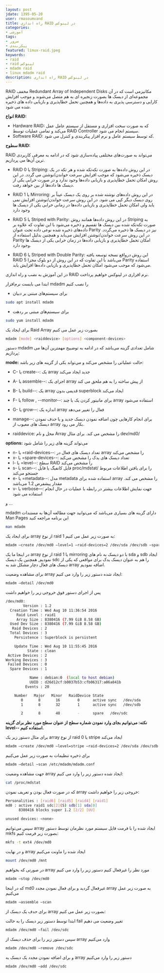 ```yaml
---  
layout: post              
jdate: 1395-05-20     
user: rmasoumvand              
title: راه اندازی RAID در لینوکس    
categories:  
- آموزشی  
tags:  
- سرور  
- پیکربندی  
featured: linux-raid.jpeg             
keywords:  
- raid  
- raid لینوکس  
- mdadm raid  
- linux mdadm raid  
description: راه اندازی RAID در لینوکس  
---
```


RAID مخفف Redundant Array of Independent Disks مکانیزمی است که در آن مجموعه‌ای از دیسک ها بصورت زنجیره ای به هم متصل می‌شوند و موجب افزایش کارایی و دسترسی پذیری به داده‌ها و همچنین تحمل خطاپذیری و بازیابی داده های ذخیره شده می شود.

**انواع RAID:**

*   Hardware RAID: که به صورت سخت افزاری و مستقل از سیستم عامل عمل می‌کند و تمامی عملیات توسط RAID Controller سیستم انجام می شود.
*   Software RAID: که توسط سیستم عامل و نرم افزار پیکربندی و کنترل می شود.

**سطوح RAID:**

RAID می‌تواند به صورت‌های مختلفی پیاده‌سازی شود که در ادامه به معرفی کاربردی ترین آن‌ها می پردازیم.

*   RAID 0 یا Striping: در این روش داده‌ها به صورت تکه‌تکه شده و هر تکه در یک دیسک ذخیره می‌شود که موجب افزایش سرعت خواندن/نوشتن می گردد. در این روش امکان تحمل خطاپذیری و بازیابی داده‌ها وجود ندارد و در صورت خرابی یکی از دیسک ها داده‌ها از بین خواهد رفت.

*   RAID 1 یا Mirroring: در این روش داده‌های نوشته شده بر روی یک دیسک عیناً بر روی دیسک دیگر کپی می شود. در این روش سرعت خواندن/نوشتن افزایش نمی یابد ولی امکان تحمل خطاپذیری و بازیابی داده‌ها در زمانی خرابی یکی از دیسک ها وجود دارد

*   RAID 5 یا Striped with Parity: در این روش داده‌ها همانند روش Striping به صورت تکه‌تکه شده بین دیسک ها تقسیم و ذخیره می‌شود با این تفاوت که علاوه بر داده‌های ذخیره شده نوعی داده تحت عنوان Parity نیز در دیسک ها ذخیره می‌گردد. در این روش سرعت خواندن/نوشتن افزایش می‌یابد و همچنین بدلیل استفاده از Parity امکان تحمل خطاپذیری و بازیابی داده‌ها در زمان خرابی یکی از دیسک ها وجود دارد.

*   RAID 6 یا Striped with Double Parity: این روش در‌واقع نسخه توسعه یافته RAID 5 می‌باشد با این‌ تفاوت که در این روش از دو بلوک مجزا Parity استفاده می‌شود که موجب می‌شود امکان تحمل خطاپذیری و بازیابی داده‌ها افزایش یابد.

در این آموزش به نصب و راه اندازی RAID نرم افزاری در لینوکس خواهیم پرداخت.

ابتدا می بایست نرم‌افزار mdadm را نصب کنیم

*   برای سیستم‌های مبتنی بر دبیان
```sh
sudo apt install mdadm
```
*   برای سیستم‌های مبتنی بر ردهت
```sh
sudo yum install mdadm
```
برای ایجاد یک Raid Array بصورت زیر عمل می کنیم
```sh
mdadm [mode] <raiddevice> [options] <component-devices>
```
دستور mdadm شامل تعدادی گزینه می‌باشد که در ادامه به توضییح مهمترین آن‌ها می پردازیم:

**mode:** حالت عملیاتی را مشخص می‌کند و می‌تواند یکی از گزینه های زیر باشد:

*   C- یا create--: یک array جدید ایجاد می‌کند
*   A- یا assemble--: اجزای یک array از پیش ساخته را به هم ملحق می کند
*   ‌B- یا build--: یک array قدیمی بدون superblock ایجاد می‌کند
*   F- یا follow , --monitor--: برای مانیتور کردن یک یا چند array استفاده می‌شود
*   G- یا grow--: اندازه یک array فعال را تغییر می‌دهد
*   manage--: برای انجام کارهایی چون اضافه نمودن دیسک جدید و یا حدف نمودن دیسک های معیوب از array بکار می رود.

*   raiddevice: محل و نام Array را مشخص می کند. برای مثال dev/md0/

**options:** می‌تواند گزینه های زیر را شامل شود

*   n- یا =raid-devices--: تعداد دیسک های فعال در array را مشخص می‌کند
*   x- یا =spare-devices--: تعداد دیسک های یدک را مشخص می‌کند
*   l- یا =level--: سطح RAID را مشخص می‌کند
*   s- یا scan--: فایل کانفیگ یا فایل proc/mdstat/ را برای یافتن اطلاعات مربوط جستجو می‌کند
*   e- یا =metadata--: مدل metadata استفاده شده برای array را مشخص می کند. مقدار پیشفرض 1.2 می‌باشد
*   v- یا verbose—:‌ جهت نمایش اطلاعات بیشتر در رابطه با عملیات در حال انجام استفاده می شود

و …

mdadm دارای گزینه های بسیاری می‌باشد که می‌توانید جهت مطالعه آن‌ها به مستندات Man Pages این برنامه مراجعه کنید
```sh
man mdadm
```
برای ایجاد یک array از نوع raid 1 به صورت زیر عمل می کنیم:
```sh
mdadm –create /dev/md0 –level=1 –raid-devices=2 /dev/sda /dev/sdb –spare-devices=1 /dev/sdc
```
در اینجا ما یک array از نوع raid 1 یا mirroring با دو دیسک به نام های sda و sdb ایجاد نمودیم, همچنین یک دیسک sdc را هم به عنوان دیسک یدک برای مواقعی که یکی از دیسک های فعال دچار مشکل شد به array اضافه نمودیم.

برای مشاهده وضعیت array ایجاد شده دستور زیر را وارد می کنیم:
```sh
mdadm –detail /dev/md0
```
پس از اجرای دستور فوق خروجی زیر را خواهیم داشت
```sh
/dev/md0:
        Version : 1.2
  Creation Time : Wed Aug 10 11:36:54 2016
     Raid Level : raid1
     Array Size : 8380416 (7.99 GiB 8.58 GB)
  Used Dev Size : 8380416 (7.99 GiB 8.58 GB)
   Raid Devices : 2
  Total Devices : 3
    Persistence : Superblock is persistent

    Update Time : Wed Aug 10 11:55:45 2016
          State : clean 
 Active Devices : 2
Working Devices : 3
 Failed Devices : 0
  Spare Devices : 1

           Name : debian:0  (local to host debian)
           UUID : d26d12cf:b0037b53:cfb06317:a06a841b
         Events : 20

    Number   Major   Minor   RaidDevice State
       0       8       16        0      active sync   /dev/sda
       1       8       32        1      active sync   /dev/sdb

       2       8       48        -      spare   /dev/sdc
```
**نکته: می‌توانیم بجای وارد نمودن شماره سطح از عنوان سطح مورد نظر برای گزینه level-- استفاده کنیم.**

برای مثال دستور زیر یک array از نوع raid 0 یا stripe ایجاد می‌کند
```sh
mdadm –create /dev/md0 –level=stripe –raid-devices=2 /dev/sda /dev/sdb
```
برای ذخیره تنظیمات به صورت زیر عمل می‌کنیم
```sh
mdadm –detail –scan /etc/mdadm/mdadm.conf
```
جهت مشاهده وضعیت array ایجاد شده دستور زیر را وارد می کنیم:
```sh
cat /proc/mdstat
```
که در صورت فعال بودن و تعریف نمودن array خروجی زیر را خواهیم داشت:
```sh
Personalities : [raid6] [raid5] [raid4] [raid1] 
md0 : active raid1 sdc[2](S) sdb[1] sda[0]
      8380416 blocks super 1.2 [2/2] [UU]
      
unused devices: <none>
```
سپس می‌توانیم array ایجاد شده را با فرمت فایل سیستم مورد نظرمان توسط دستور mkfs بصورت زیر فرمت کنیم:
```sh
mkfs -t ext4 /dev/md0
```
و در نهایت array ایجاد شده را ماونت می‌کنیم
```sh
mount /dev/md0 /mnt
```
در صورتی که بخواهیم array مورد نظر را غیرفعال کنیم دستور زیر را وارد می کنیم
```sh
mdadm –stop /dev/md0
```
که در اینجا md0 غیرفعال گردید و برای فعال نمودن مجدد array به صورت زیر عمل می‌کنیم
```sh
mdadm –assemble –scan
```
برای حدف یک دیسک از array بصورت زیر عمل می کنیم:

ابتدا توسط دستور زیر دیسک را به حالت fail تغییر وضعیت می دهیم
```sh
mdadm /dev/md0 –fail /dev/sdc
```
سپس دستور زیر را برای حذف دیسک از array وارد می‌کنیم
```sh
mdadm /dev/md0 –remove /dev/sdc
```
و برای اضافه نمودن مجدد یک دیسک به array دستور زیر را وارد می‌کنیم
```sh
mdadm /dev/md0 –add /dev/sdc
```
